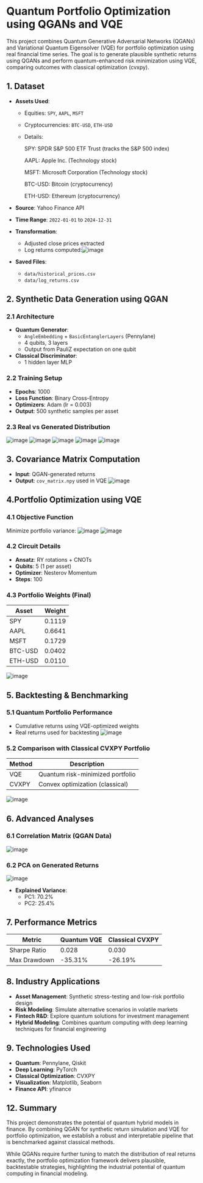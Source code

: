 # Quantum Portfolio Optimization using QGANs and VQE
This project combines Quantum Generative Adversarial Networks (QGANs) and Variational Quantum Eigensolver (VQE) for portfolio optimization using real financial time series. The goal is to generate plausible synthetic returns using QGANs and perform quantum-enhanced risk minimization using VQE, comparing outcomes with classical optimization (cvxpy).
## 1. Dataset

- **Assets Used**:
  - Equities: `SPY`, `AAPL`, `MSFT`
  - Cryptocurrencies: `BTC-USD`, `ETH-USD`
  - Details:

    SPY: SPDR S&P 500 ETF Trust (tracks the S&P 500 index)

    AAPL: Apple Inc. (Technology stock)

    MSFT: Microsoft Corporation (Technology stock)

    BTC-USD: Bitcoin (cryptocurrency)

    ETH-USD: Ethereum (cryptocurrency)
- **Source**: Yahoo Finance API
- **Time Range**: `2022-01-01` to `2024-12-31`
- **Transformation**: 
  - Adjusted close prices extracted
  - Log returns computed:![image](https://github.com/user-attachments/assets/6112718e-1baf-487a-9b37-381b99970708)

- **Saved Files**:
  - `data/historical_prices.csv`
  - `data/log_returns.csv`

## 2. Synthetic Data Generation using QGAN
### 2.1 Architecture
- **Quantum Generator**: 
  - `AngleEmbedding` + `BasicEntanglerLayers` (Pennylane)
  - 4 qubits, 3 layers
  - Output from PauliZ expectation on one qubit
- **Classical Discriminator**:
  - 1 hidden layer MLP

### 2.2 Training Setup
- **Epochs**: 1000
- **Loss Function**: Binary Cross-Entropy
- **Optimizers**: Adam (lr = 0.003)
- **Output**: 500 synthetic samples per asset
### 2.3 Real vs Generated Distribution
![image](https://github.com/user-attachments/assets/1ba006e2-2e69-439f-9615-76d659bb80e0)
![image](https://github.com/user-attachments/assets/d21a8f22-1166-4b15-8b56-fd6504c1a99c)
![image](https://github.com/user-attachments/assets/a3834b48-f430-47ca-9a90-2e8e0dd670c8)
![image](https://github.com/user-attachments/assets/1b03abfc-9989-4ca7-984f-47a513ff799f)
![image](https://github.com/user-attachments/assets/60efda99-1285-406d-a6a3-6aa83bcb3ab9)
## 3. Covariance Matrix Computation

- **Input**: QGAN-generated returns
- **Output**: `cov_matrix.npy` used in VQE
![image](https://github.com/user-attachments/assets/46898862-1232-4367-b5f8-34d55425580f)
## 4.Portfolio Optimization using VQE
### 4.1 Objective Function
Minimize portfolio variance:
![image](https://github.com/user-attachments/assets/453fc057-2fac-438d-9b89-62085952a9ca)
![image](https://github.com/user-attachments/assets/e420d98f-39fe-4607-889c-55c93daf02d1)


### 4.2 Circuit Details
- **Ansatz**: RY rotations + CNOTs
- **Qubits**: 5 (1 per asset)
- **Optimizer**: Nesterov Momentum
- **Steps**: 100

### 4.3 Portfolio Weights (Final)

| Asset     | Weight |
|-----------|--------|
| SPY       | 0.1119 |
| AAPL      | 0.6641 |
| MSFT      | 0.1729 |
| BTC-USD   | 0.0402 |
| ETH-USD   | 0.0110 |
![image](https://github.com/user-attachments/assets/2f87d0b3-a114-442e-8101-4eff3e4ca87d)
## 5. Backtesting & Benchmarking
### 5.1 Quantum Portfolio Performance
- Cumulative returns using VQE-optimized weights
- Real returns used for backtesting
![image](https://github.com/user-attachments/assets/8d6ccb6d-34fd-4520-af1f-0733ad8f59f4)
### 5.2 Comparison with Classical CVXPY Portfolio

| Method     | Description                            |
|------------|----------------------------------------|
| VQE        | Quantum risk-minimized portfolio       |
| CVXPY      | Convex optimization (classical)        |
![image](https://github.com/user-attachments/assets/3a9c2370-af9b-49f1-8901-f5191253bf2d)
## 6. Advanced Analyses
### 6.1 Correlation Matrix (QGAN Data)
![image](https://github.com/user-attachments/assets/48b63ff3-3e88-4bb0-8515-67287f15ef3a)
### 6.2 PCA on Generated Returns
![image](https://github.com/user-attachments/assets/b50030fe-8584-482f-ad18-e95a1c1e75ed)
- **Explained Variance**:
  - PC1: 70.2%
  - PC2: 25.4%
## 7. Performance Metrics

| Metric                       | Quantum VQE | Classical CVXPY |
|-----------------------------|-------------|------------------|
| Sharpe Ratio                | 0.028       | 0.030            |
| Max Drawdown                | -35.31%     | -26.19%          |
## 8.  Industry Applications

- **Asset Management**: Synthetic stress-testing and low-risk portfolio design
- **Risk Modeling**: Simulate alternative scenarios in volatile markets
- **Fintech R&D**: Explore quantum solutions for investment management
- **Hybrid Modeling**: Combines quantum computing with deep learning techniques for financial engineering
## 9. Technologies Used

- **Quantum**: Pennylane, Qiskit
- **Deep Learning**: PyTorch
- **Classical Optimization**: CVXPY
- **Visualization**: Matplotlib, Seaborn
- **Finance API**: yfinance

## 12. Summary

This project demonstrates the potential of quantum hybrid models in finance. By combining QGAN for synthetic return simulation and VQE for portfolio optimization, we establish a robust and interpretable pipeline that is benchmarked against classical methods.

While QGANs require further tuning to match the distribution of real returns exactly, the portfolio optimization framework delivers plausible, backtestable strategies, highlighting the industrial potential of quantum computing in financial modeling.


